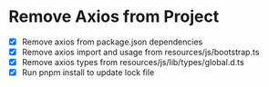 # Remove Axios from Project

- [x] Remove axios from package.json dependencies
- [x] Remove axios import and usage from resources/js/bootstrap.ts
- [x] Remove axios types from resources/js/lib/types/global.d.ts
- [x] Run pnpm install to update lock file
